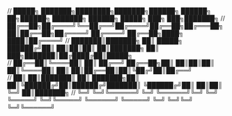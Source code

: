 

// █████╗ ███████╗████████╗███████╗██████╗  ██████╗ ██╗██████╗ ███████╗     ██████╗  █████╗ ███╗   ███╗███████╗
// ██╔══██╗██╔════╝╚══██╔══╝██╔════╝██╔══██╗██╔═══██╗██║██╔══██╗██╔════╝    ██╔════╝ ██╔══██╗████╗ ████║██╔════╝
// ███████║███████╗   ██║   █████╗  ██████╔╝██║   ██║██║██║  ██║███████╗    ██║  ███╗███████║██╔████╔██║█████╗  
// ██╔══██║╚════██║   ██║   ██╔══╝  ██╔══██╗██║   ██║██║██║  ██║╚════██║    ██║   ██║██╔══██║██║╚██╔╝██║██╔══╝  
// ██║  ██║███████║   ██║   ███████╗██║  ██║╚██████╔╝██║██████╔╝███████║    ╚██████╔╝██║  ██║██║ ╚═╝ ██║███████╗
// ╚═╝  ╚═╝╚══════╝   ╚═╝   ╚══════╝╚═╝  ╚═╝ ╚═════╝ ╚═╝╚═════╝ ╚══════╝     ╚═════╝ ╚═╝  ╚═╝╚═╝     ╚═╝╚══════╝

